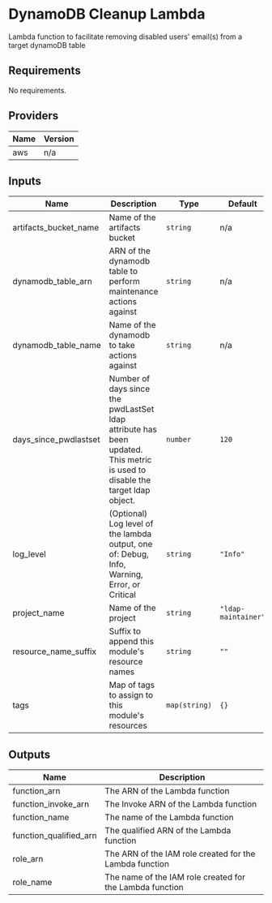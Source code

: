 # DynamoDB Cleanup Lambda

Lambda function to facilitate removing disabled users' email(s) from a target dynamoDB table

<!-- BEGIN TFDOCS -->
## Requirements

No requirements.

## Providers

| Name | Version |
|------|---------|
| aws | n/a |

## Inputs

| Name | Description | Type | Default | Required |
|------|-------------|------|---------|:--------:|
| artifacts\_bucket\_name | Name of the artifacts bucket | `string` | n/a | yes |
| dynamodb\_table\_arn | ARN of the dynamodb table to perform maintenance actions against | `string` | n/a | yes |
| dynamodb\_table\_name | Name of the dynamodb to take actions against | `string` | n/a | yes |
| days\_since\_pwdlastset | Number of days since the pwdLastSet ldap attribute has been updated. This metric is used to disable the target ldap object. | `number` | `120` | no |
| log\_level | (Optional) Log level of the lambda output, one of: Debug, Info, Warning, Error, or Critical | `string` | `"Info"` | no |
| project\_name | Name of the project | `string` | `"ldap-maintainer"` | no |
| resource\_name\_suffix | Suffix to append this module's resource names | `string` | `""` | no |
| tags | Map of tags to assign to this module's resources | `map(string)` | `{}` | no |

## Outputs

| Name | Description |
|------|-------------|
| function\_arn | The ARN of the Lambda function |
| function\_invoke\_arn | The Invoke ARN of the Lambda function |
| function\_name | The name of the Lambda function |
| function\_qualified\_arn | The qualified ARN of the Lambda function |
| role\_arn | The ARN of the IAM role created for the Lambda function |
| role\_name | The name of the IAM role created for the Lambda function |

<!-- END TFDOCS -->
